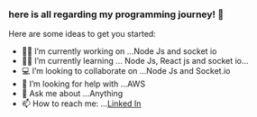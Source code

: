 ### here is all regarding my programming journey! 👋


Here are some ideas to get you started:

- 👩‍💻 I’m currently working on ...Node Js and socket io
- 👩‍💻 I’m currently learning ... Node Js, React js and socket io...
- 💻 I’m looking to collaborate on ...Node Js and Socket.io
- 🤔 I’m looking for help with ...AWS
- 💬 Ask me about ...Anything
- 📫 How to reach me: ...[Linked In](https://www.linkedin.com/in/simolee-patel-6a72971b1/)
